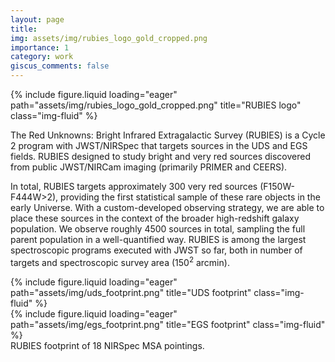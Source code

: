 ```yaml
---
layout: page
title: 
img: assets/img/rubies_logo_gold_cropped.png
importance: 1
category: work
giscus_comments: false
---
```


<div class="row">
    <div class="col-sm mt-3 mt-md-0">
        {% include figure.liquid loading="eager" path="assets/img/rubies_logo_gold_cropped.png" title="RUBIES logo" class="img-fluid" %}
    </div>
</div>

The Red Unknowns: Bright Infrared Extragalactic Survey (RUBIES) is a Cycle 2 program with JWST/NIRSpec that targets sources in the UDS and EGS fields. RUBIES designed to study bright and very red sources discovered from public JWST/NIRCam imaging (primarily PRIMER and CEERS). 

In total, RUBIES targets approximately 300 very red sources (F150W-F444W>2), providing the first statistical sample of these rare objects in the early Universe. With a custom-developed observing strategy, we are able to place these sources in the context of the broader high-redshift galaxy population. We observe roughly 4500 sources in total, sampling the full parent population in a well-quantified way. RUBIES is among the largest spectroscopic programs executed with JWST so far, both in number of targets and spectroscopic survey area (150<sup>2</sup> arcmin).

<div class="row">
    <div class="col-sm mt-3 mt-md-0">
        {% include figure.liquid loading="eager" path="assets/img/uds_footprint.png" title="UDS footprint" class="img-fluid" %}
    </div>
    <div class="col-sm mt-3 mt-md-0">
        {% include figure.liquid loading="eager" path="assets/img/egs_footprint.png" title="EGS footprint" class="img-fluid" %}
    </div>
</div>
<div class="caption">
    RUBIES footprint of 18 NIRSpec MSA pointings.
</div>
